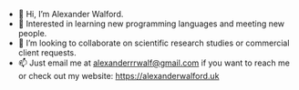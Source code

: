 - 👋 Hi, I’m Alexander Walford.
- 🧠 Interested in learning new programming languages and meeting new people.  
- 👥 I’m looking to collaborate on scientific research studies or commercial client requests. 
- 📫 Just email me at alexanderrrwalf@gmail.com if you want to reach me or check out my website: https://alexanderwalford.uk 
